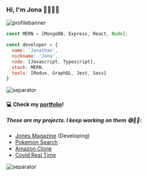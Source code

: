 ### Hi, I'm Jona 👋👨🏻‍💻

![profilebanner](https://user-images.githubusercontent.com/74380483/136100759-c86c5d97-7259-4d8f-af4d-f65821b88a68.png)

```js
const MERN = [MongoDB, Express, React, Node];

const developer = {
  name: 'Jonathan',
  nickname: 'Jona',
  code: [Javascript, Typescript],
  stack: MERN,
  tools: [Redux, GraphQL, Jest, Sass]
}
```
![separator](https://user-images.githubusercontent.com/74380483/136912065-e068e77c-17bc-4d5a-8af3-7d8f1bf07de7.png)

#### 💻 Check my [portfolio](https://portfolio-jonacampos.vercel.app/)!

##### These are my projects. I keep working on them 😄🙌🏼:
- [Jones Magazine](https://jones-magazine.vercel.app/) (Developing)
- [Pokemon Search](https://pokemon-search-game-jonaditommaso.vercel.app/)
- [Amazon Clone](https://amazon-own-implementation-jonaditommaso.vercel.app/)
- [Covid Real Time](https://covid19-real-time-monitoring-jonaditommaso.vercel.app/)

![separator](https://user-images.githubusercontent.com/74380483/136912065-e068e77c-17bc-4d5a-8af3-7d8f1bf07de7.png)
<!--
**jonaditommaso/jonaditommaso** is a ✨ _special_ ✨ repository because its `README.md` (this file) appears on your GitHub profile.

Here are some ideas to get you started:

- 🔭 I’m currently working on ...
- 🌱 I’m currently learning ...
- 👯 I’m looking to collaborate on ...
- 🤔 I’m looking for help with ...
- 💬 Ask me about ...
- 📫 How to reach me: ...
- 😄 Pronouns: ...
- ⚡ Fun fact: ...
-->
